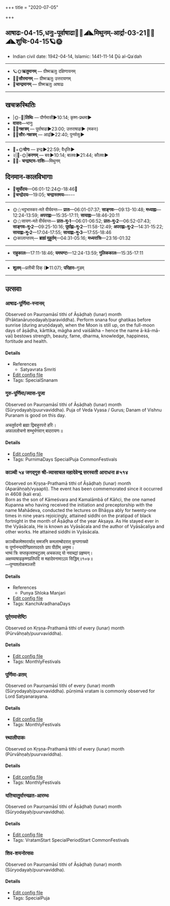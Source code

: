 +++
title = "2020-07-05"

+++
## आषाढः-04-15,धनुः-पूर्वाषाढा🌛🌌◢◣मिथुनम्-आर्द्रा-03-21🌌🌞◢◣शुचिः-04-15🪐🌞
- Indian civil date: 1942-04-14, Islamic: 1441-11-14 Ḏū al-Qaʿdah
___________________
- 🪐🌞**ऋतुमानम्** — ग्रीष्मऋतुः दक्षिणायनम्
- 🌌🌞**सौरमानम्** — ग्रीष्मऋतुः उत्तरायणम्
- 🌛**चान्द्रमानम्** — ग्रीष्मऋतुः आषाढः
___________________


## खचक्रस्थितिः
- |🌞-🌛|**तिथिः** — पौर्णमासी►10:14; कृष्ण-प्रथमा►  
- **वासरः**—भानुः  
- 🌌🌛**नक्षत्रम्** — पूर्वाषाढा►23:00; उत्तराषाढा► (मकरः)  
- 🌌🌞**सौर-नक्षत्रम्** — आर्द्रा►22:40; पुनर्वसुः►  
___________________
- 🌛+🌞**योगः** — इन्द्रः►22:59; वैधृतिः►  
- २|🌛-🌞|**करणम्** — बवः►10:14; बालवः►21:44; कौलवः►  
- 🌌🌛- **चन्द्राष्टम-राशिः**—मिथुनम्  


## दिनमान-कालविभागाः
- 🌅**सूर्योदयः**—06:01-12:24🌞️-18:46🌇  
- 🌛**चन्द्रोदयः**—19:05; **चन्द्रास्तमयः**—---  
___________________
- 🌞⚝भट्टभास्कर-मते वीर्यवन्तः— **प्रातः**—06:01-07:37; **साङ्गवः**—09:13-10:48; **मध्याह्नः**—12:24-13:59; **अपराह्णः**—15:35-17:11; **सायाह्नः**—18:46-20:11  
- 🌞⚝सायण-मते वीर्यवन्तः— **प्रातः-मु॰1**—06:01-06:52; **प्रातः-मु॰2**—06:52-07:43; **साङ्गवः-मु॰2**—09:25-10:16; **पूर्वाह्णः-मु॰2**—11:58-12:49; **अपराह्णः-मु॰2**—14:31-15:22; **सायाह्णः-मु॰2**—17:04-17:55; **सायाह्णः-मु॰3**—17:55-18:46  
- 🌞कालान्तरम्— **ब्राह्मं मुहूर्तम्**—04:31-05:16; **मध्यरात्रिः**—23:16-01:32  
___________________
- **राहुकालः**—17:11-18:46; **यमघण्टः**—12:24-13:59; **गुलिककालः**—15:35-17:11  
___________________
- **शूलम्**—प्रतीची दिक् (►11:07); **परिहारः**–गुडम्  
___________________

## उत्सवाः
### आषाढ-पूर्णिमा-स्नानम्

Observed on Paurṇamāsī tithi of Āṣāḍhaḥ (lunar) month (Prāktanāruṇodayaḥ/paraviddha). Perform snana four ghatikas before sunrise (during aruṇôdayaḥ, when the Moon is still up, on the full-moon days of āṣāḍha, kārttika, māgha and vaiśākha – hence the name ā-kā-mā-vai) bestows strength, beauty, fame, dharma, knowledge, happiness, fortitude and health.

#### Details
- References
  - Satyavrata Smriti
- [Edit config file](https://github.com/jyotisham/adyatithi/tree/master/general/lunar_month/tithi/04/15/ASADha-pUrNimA-snAnam.toml)
- Tags: SpecialSnanam


### गुरु-पूर्णिमा/व्यास-पूजा

Observed on Paurṇamāsī tithi of Āṣāḍhaḥ (lunar) month (Sūryodayaḥ/puurvaviddha). Puja of Veda Vyasa / Gurus; Danam of Vishnu Puranam is good on this day.

अचतुर्वदनो ब्रह्मा द्विबाहुरपरो हरिः।  
अफाललोचनो शम्भुर्भगवान् बादरायणः॥



#### Details
- [Edit config file](https://github.com/jyotisham/adyatithi/tree/master/general/lunar_month/tithi/04/15/guru-pUrNimA%20or%20vyAsa-pUjA.toml)
- Tags: PurnimaDays SpecialPuja CommonFestivals


### काञ्ची ५४ जगद्गुरु श्री-व्यासाचल महादेवेन्द्र सरस्वती आराधना #५१४

Observed on Kṛṣṇa-Prathamā tithi of Āṣāḍhaḥ (lunar) month (Aparāhṇaḥ/vyaapti). The event has been commemorated since it occurred in 4608 (kali era).  
Born as the son of Kāmeśvara and Kamalāmbā of Kāñci, the one named Kupanna who having received the initiation and preceptorship with the name Mahādeva, conducted the lectures on Bhāṣya ably for twenty-one times in nine years rejoicingly, attained siddhi on the pratipad of black fortnight in the month of Āṣāḍha of the year Akṣaya. As He stayed ever in the Vyāsācala, He is known as Vyāsācala and the author of Vyāsācaliya and other works. He attained siddhi in Vyāsācala.

काञ्चीकामेश्वरार्यात् समजनि कमलाम्बोदरात् कुप्पणाख्यो  
यः पूर्णानन्दयोगिप्रवरपदरतेः प्राप पीठीम् अमुष्य।  
भाष्यं त्रिः सप्तकृत्वश्चटुलम् अचकलद् यो नवाब्द्यां प्रहृष्यन्।  
 अक्षय्याषाढकृष्णप्रतिपदि स महादेवनामाऽऽप सिद्धिम्॥१०७॥  
—पुण्यश्लोकमञ्जरी



#### Details
- References
  - Punya Shloka Manjari
- [Edit config file](https://github.com/jyotisham/adyatithi/tree/master/mahApuruSha/kAnchI-maTha/lunar_month/tithi/04/16/kAJcI%2054%20jagadguru%20zrI~vyAsAcala%20mahAdEvEndra%20sarasvatI%20ArAdhanA.toml)
- Tags: KanchiAradhanaDays


### पूर्र्णमासेष्टिः

Observed on Kṛṣṇa-Prathamā tithi of every (lunar) month (Pūrvāhṇaḥ/puurvaviddha). 

#### Details
- [Edit config file](https://github.com/jyotisham/adyatithi/tree/master/gRhya/general/lunar_month/tithi/00/16/pUrNamAseShTiH.toml)
- Tags: MonthlyFestivals


### पूर्णिमा-व्रतम्

Observed on Paurṇamāsī tithi of every (lunar) month (Sūryodayaḥ/puurvaviddha). pūrṇimā vratam is commonly observed for Lord Satyanarayana.

#### Details
- [Edit config file](https://github.com/jyotisham/adyatithi/tree/master/devatA/vaiShNava/lunar_month/tithi/00/15/pUrNimA~vratam.toml)
- Tags: MonthlyFestivals


### स्थालीपाकः

Observed on Kṛṣṇa-Prathamā tithi of every (lunar) month (Pūrvāhṇaḥ/puurvaviddha). 

#### Details
- [Edit config file](https://github.com/jyotisham/adyatithi/tree/master/gRhya/general/lunar_month/tithi/00/16/sthAlIpAkaH_16.toml)
- Tags: MonthlyFestivals


### यतिचातुर्मास्यव्रत-आरम्भः

Observed on Paurṇamāsī tithi of Āṣāḍhaḥ (lunar) month (Sūryodayaḥ/puurvaviddha). 

#### Details
- [Edit config file](https://github.com/jyotisham/adyatithi/tree/master/time_focus/misc/lunar_month/tithi/04/15/yaticAturmAsyavrata-ArambhaH.toml)
- Tags: VratamStart SpecialPeriodStart CommonFestivals


### शिव-शयनोत्सवः

Observed on Paurṇamāsī tithi of Āṣāḍhaḥ (lunar) month (Sūryodayaḥ/puurvaviddha). 

#### Details
- [Edit config file](https://github.com/jyotisham/adyatithi/tree/master/devatA/shaiva/lunar_month/tithi/04/15/ziva-zayanOtsavaH.toml)
- Tags: SpecialPuja


